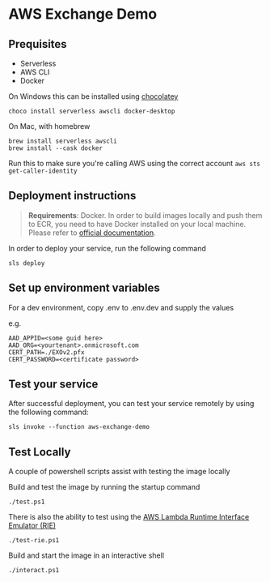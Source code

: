 # AWS Exchange Demo

## Prequisites
 - Serverless
 - AWS CLI
 - Docker

On Windows this can be installed using [chocolatey](https://chocolatey.org/)
```
choco install serverless awscli docker-desktop
```

On Mac, with homebrew
```
brew install serverless awscli
brew install --cask docker
```

Run this to make sure you're calling AWS using the correct account
```aws sts get-caller-identity```

## Deployment instructions

> **Requirements**: Docker. In order to build images locally and push them to ECR, you need to have Docker installed on your local machine. Please refer to [official documentation](https://docs.docker.com/get-docker/).

In order to deploy your service, run the following command

```
sls deploy
```

## Set up environment variables

For a dev environment, copy .env to .env.dev and supply the values

e.g.

```
AAD_APPID=<some guid here>
AAD_ORG=<yourtenant>.onmicrosoft.com
CERT_PATH=./EXOv2.pfx
CERT_PASSWORD=<certificate password>
```

## Test your service

After successful deployment, you can test your service remotely by using the following command:

```
sls invoke --function aws-exchange-demo
```
## Test Locally

A couple of powershell scripts assist with testing the image locally

Build and test the image by running the startup command
``` pwsh
./test.ps1
```

There is also the ability to test using the [AWS Lambda Runtime Interface Emulator (RIE)](https://docs.aws.amazon.com/lambda/latest/dg/images-test.html)
``` pwsh
./test-rie.ps1
```

Build and start the image in an interactive shell
``` pwsh
./interact.ps1
```